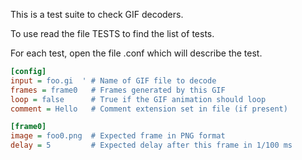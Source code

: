 This is a test suite to check GIF decoders.

To use read the file TESTS to find the list of tests.

For each test, open the file <name>.conf which will describe the test.

```ini
[config]
input = foo.gi  ' # Name of GIF file to decode
frames = frame0   # Frames generated by this GIF
loop = false      # True if the GIF animation should loop
comment = Hello   # Comment extension set in file (if present)

[frame0]
image = foo0.png  # Expected frame in PNG format
delay = 5         # Expected delay after this frame in 1/100 ms
```
